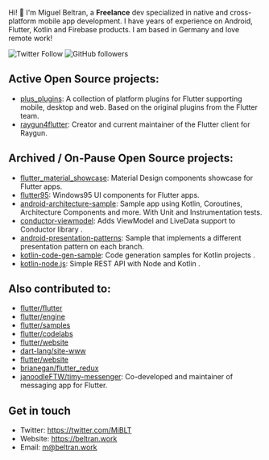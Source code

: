 Hi! :wave: I'm Miguel Beltran, a **Freelance** dev specialized in native and cross-platform mobile app development. I have years of experience on Android, Flutter, Kotlin and Firebase products. I am based in Germany and love remote work!

![Twitter Follow](https://img.shields.io/twitter/follow/miblt?style=social)
![GitHub followers](https://img.shields.io/github/followers/miquelbeltran?style=social)

## Active Open Source projects:

- [plus_plugins](https://github.com/fluttercommunity/plus_plugins): A collection of platform plugins for Flutter supporting mobile, desktop and web. Based on the original plugins from the Flutter team.
- [raygun4flutter](https://github.com/MindscapeHQ/raygun4flutter): Creator and current maintainer of the Flutter client for Raygun.

## Archived / On-Pause Open Source projects:

- [flutter_material_showcase](https://github.com/miquelbeltran/flutter_material_showcase): Material Design components showcase for Flutter apps.
- [flutter95](https://github.com/miquelbeltran/flutter95): Windows95 UI components for Flutter apps.
- [android-architecture-sample](https://github.com/miquelbeltran/android-architecture-sample): Sample app using Kotlin, Coroutines, Architecture Components and more. With Unit and Instrumentation tests. 
- [conductor-viewmodel](https://github.com/miquelbeltran/conductor-viewmodel): Adds ViewModel and LiveData support to Conductor library .
- [android-presentation-patterns](https://github.com/miquelbeltran/android-presentation-patterns): Sample that implements a different presentation pattern on each branch.
- [kotlin-code-gen-sample](https://github.com/miquelbeltran/kotlin-code-gen-sample): Code generation samples for Kotlin projects .
- [kotlin-node.js](https://github.com/miquelbeltran/kotlin-node.js): Simple REST API with Node and Kotlin .

## Also contributed to:

- [flutter/flutter](https://github.com/flutter/flutter/commits?author=miquelbeltran)
- [flutter/engine](https://github.com/flutter/engine/commits?author=miquelbeltran)
- [flutter/samples](https://github.com/flutter/samples/commits?author=miquelbeltran)
- [flutter/codelabs](https://github.com/flutter/codelabs/commits?author=miquelbeltran)
- [flutter/website](https://github.com/flutter/website/commits?author=miquelbeltran)
- [dart-lang/site-www](https://github.com/dart-lang/site-www/commits?author=miquelbeltran)
- [flutter/website](https://github.com/flutter/website/commits?author=miquelbeltran)
- [brianegan/flutter_redux](https://github.com/brianegan/flutter_redux/commits?author=miquelbeltran)
- [janoodleFTW/timy-messenger](https://github.com/janoodleFTW/timy-messenger): Co-developed and maintainer of messaging app for Flutter.

## Get in touch

- Twitter: https://twitter.com/MiBLT
- Website: https://beltran.work
- Email: [m@beltran.work](mailto:m@beltran.work)
